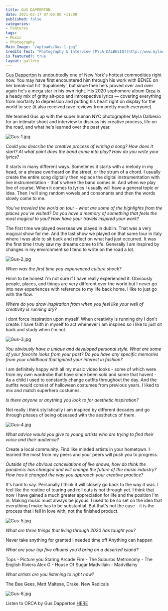 ```yaml
---
title: GUS DAPPERTON
date: 2021-02-17 07:00:00 +11:00
published: false
categories:
- Features
tags:
- Music
- Photography
Main Image: "/uploads/Gus-1.jpg"
Credits Text: "Photography & Interview [MYLA DALBESIO](http://www.myladalbesio.com/)\n\n"
is featured?: true
layout: gallery
---
```


[Gus Dapperton](https://www.instagram.com/gusdapperton/) is undoubtedly one of New York's hottest commodities right now. You may have first encountered him through his work with BENEE on her break-out hit 'Supalonely', but since then he's proved over and over again he's a mega star in his own right. His 2020 sophomore album [Orca](https://gusdapperton.lnk.to/orcaPR) is a heady mix of gritty alt-pop and introspective lyrics — covering everything from mortality to depression and putting his heart right on display for the world to see (it also received rave reviews from pretty much everyone). 

We teamed Gus up with the super human NYC photographer Myla Dalbesio for an intimate shoot and interview to discuss his creative process, life on the road, and what he's learned over the past year. 

![Gus-1.jpg](/uploads/Gus-1.jpg)

*Could you describe the creative process of writing a song? How does it start? At what point does the band come into play? How do you write your lyrics?*

It starts in many different ways. Sometimes it starts with a melody in my head, or a phrase overheard on the street, or the strum of a chord. I usually create the entire song digitally then replace the digital instrumentation with live instrumentation - that's where the band comes in. And when we play live of course. When it comes to lyrics I usually will have a general topic or idea. Then I will sing random vowels and consonants and then the words slowly come to me.

*You've traveled the world on tour - what are some of the highlights from the places you've visited? Do you have a memory of something that feels the most magical to you? How have your travels inspired your work?*

The first time we played overseas we played in dublin. That was a very magical show for me. And the last show we played on that same tour in italy where i was able to sit back and reflect on what had just occurred. It was the first time I truly saw my dreams come to life. Generally I am inspired by changes in my environment so I tend to write on the road a lot.

![Gus-2.jpg](/uploads/Gus-2.jpg)

*When was the first time you experienced culture shock?*

Hmm to be honest i'm not sure if I have really experienced it. Obviously people, places, and things are very different over the world but I never go into new experiences with reference to my life back home. I like to just go with the flow.

*Where do you draw inspiration from when you feel like your well of creativity is running dry?*

I dont force inspiration upon myself. When creativity is running dry I don't create. I have faith in myself to act whenever i am inspired so i like to just sit back and study when i'm not.

![Gus-3.jpg](/uploads/Gus-3.jpg)

*You obviously have a unique and developed personal style. What are some of your favorite looks from your past? Do you have any specific memories from your childhood that ignited your interest in fashion?* 

I am definitely happy with all my music video looks - some of which were from my own wardrobe that have since been sold and some that havent - As a child i used to constantly change outfits throughout the day. And the outfits would consist of halloween costumes from previous years. I liked to mix and match superhero costumes.

*Is there anyone or anything you look to for aesthetic inspiration?*

Not really i think stylistically i am inspired by different decades and go through phases of being obsessed with the aesthetics of them.

![Gus-4.jpg](/uploads/Gus-4.jpg)

*What advice would you give to young artists who are trying to find their voice and their audience?*

Create a local community. Find like minded artists in your hometown. I learned the most from my peers and your peers will push you to progress.

*Outside of the obvious cancellations of live shows, how do think the pandemic has changed and will change the future of the music industry? How has it changed the way you approach your creative practice?*

It's hard to say. Personally I think it will closely go back to the way it was. I feel like the routine of touring and roll outs is not through yet. I think that now I have gained a much greater
appreciation for life and the position I'm in. Making music must always be joyous. I used to be so set on the idea that everything I make has to be substantial. But that's not the case - it is the
process that i fell in love with, not the finished product.

![Gus-5.jpg](/uploads/Gus-5.jpg)

*What are three things that living through 2020 has taught you?*

Never take anything for granted
I needed time off
Anything can happen

*What are your top five albums you'd bring on a deserted island?*

Tops - Picture you Staring
Arcade Fire - The Suburbs
Metronomy - The English Riviera
Alex G - House Of Sugar
Madvillain - Madvillainy

*What artists are you listening to right now?*

The Bee Gees, Matt Maltese, Drake, New Radicals

![Gus-6.jpg](/uploads/Gus-6.jpg)

Listen to ORCA by Gus Dapperton [HERE](https://gusdapperton.lnk.to/orcaPR)